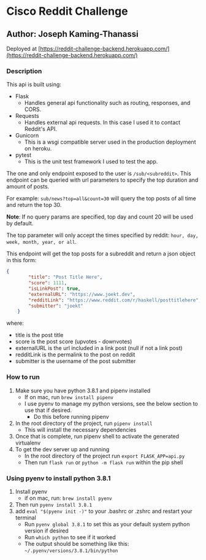 # Cisco Reddit Challenge
## Author: Joseph Kaming-Thanassi

Deployed at [https://reddit-challenge-backend.herokuapp.com/](https://reddit-challenge-backend.herokuapp.com/)

### Description
This api is built using:
- Flask
  - Handles general api functionality such as routing, responses, and CORS.
- Requests
  - Handles external api requests. In this case I used it to contact Reddit's API.
- Gunicorn
  - This is a wsgi compatible server used in the production deployment on heroku.
- pytest
    - This is the unit test framework I used to test the app.

The one and only endpoint exposed to the user is `/sub/<subreddit>`. 
This endpoint can be queried with url parameters to specify the top duration and amount of posts.

For example: `sub/news?top=all&count=30` will query the top posts of all time and return the top 30.

**Note**: If no query params are specified, top day and count 20 will be used by default.

The top parameter will only accept the times specified by reddit: `hour, day, week, month, year, or all`.

This endpoint will get the top posts for a subreddit and return
a json object in this form:
```json
{
        "title": "Post Title Here",
        "score": 1111,
        "isLinkPost": true,
        "externalURL": "https://www.joekt.dev",
        "redditLink": "https://www.reddit.com/r/haskell/posttitlehere",
        "submitter": "joekt"
    }
```
where:
- title is the post title
- score is the post score (upvotes - downvotes)
- externalURL is the url included in a link post (null if not a link post)
- redditLink is the permalink to the post on reddit
- submitter is the username of the post submitter

### How to run
1. Make sure you have python 3.8.1 and pipenv installed
    - If on mac, run `brew install pipenv`
    - I use pyenv to manage my python versions, see the below section to use that if desired.
        - Do this before running pipenv
2. In the root directory of the project, run `pipenv install`
    - This will install the necessary dependencies
3. Once that is complete, run pipenv shell to activate the generated virtualenv 
4. To get the dev server up and running
   - In the root directory of the project run `export FLASK_APP=api.py`
   - Then run `flask run` or `python -m flask run` within the pip shell 

### Using pyenv to install python 3.8.1
1. Install pyenv
    - if on mac, run: `brew install pyenv`
2. Then run `pyenv install 3.8.1`
3. add `eval "$(pyenv init -)"` to your .bashrc or .zshrc and restart your terminal
    - Run `pyenv global 3.8.1` to set this as your default system python version if desired
    - Run `which python` to see if it worked
    - The output should be something like this: `~/.pyenv/versions/3.8.1/bin/python`
